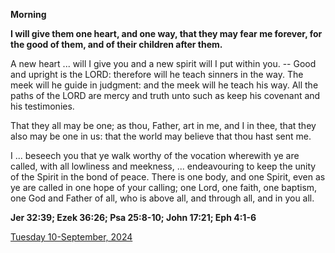 **Morning**

**I will give them one heart, and one way, that they may fear me forever, for the good of them, and of their children after them.**
 
A new heart ... will I give you and a new spirit will I put within you. -- Good and upright is the LORD: therefore will he teach sinners in the way. The meek will he guide in judgment: and the meek will he teach his way. All the paths of the LORD are mercy and truth unto such as keep his covenant and his testimonies.
 
That they all may be one; as thou, Father, art in me, and I in thee, that they also may be one in us: that the world may believe that thou hast sent me.
 
I ... beseech you that ye walk worthy of the vocation wherewith ye are called, with all lowliness and meekness, ... endeavouring to keep the unity of the Spirit in the bond of peace. There is one body, and one Spirit, even as ye are called in one hope of your calling; one Lord, one faith, one baptism, one God and Father of all, who is above all, and through all, and in you all.  

**Jer 32:39; Ezek 36:26; Psa 25:8-10; John 17:21; Eph 4:1-6**

[Tuesday 10-September, 2024](https://t.me/daily_light)
